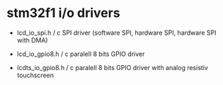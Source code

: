 # stm32f1 i/o drivers

- lcd_io_spi.h / c
  SPI driver (software SPI, hardware SPI, hardware SPI with DMA)

- lcd_io_gpio8.h / c
  paralell 8 bits GPIO driver

- lcdts_io_gpio8.h / c
  paralell 8 bits GPIO driver with analog resistiv touchscreen
